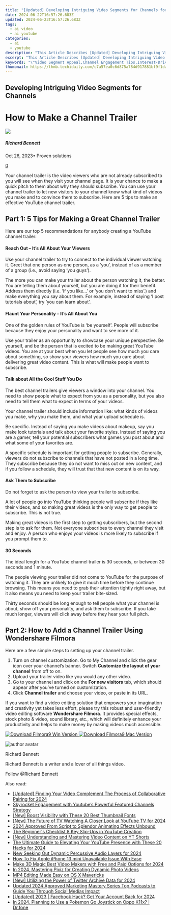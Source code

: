 ```yaml
---
title: "[Updated] Developing Intriguing Video Segments for Channels for 2024"
date: 2024-06-22T16:57:26.683Z
updated: 2024-06-23T16:57:26.683Z
tags:
  - ai video
  - ai youtube
categories:
  - ai
  - youtube
description: "This Article Describes [Updated] Developing Intriguing Video Segments for Channels for 2024"
excerpt: "This Article Describes [Updated] Developing Intriguing Video Segments for Channels for 2024"
keywords: "\"Video Segment Appeal,Channel Engagement Tips,Interest-Driven Video Crafting,Captivating Video Strategies,Engaging Video Creation,Intrigue in Videos,Attractive Video Segments\""
thumbnail: https://thmb.techidaily.com/c7a57ea0c6d875a784d917881bf9f1dac3c811b03454856c62819bb5612b0808.jpg
---
```


## Developing Intriguing Video Segments for Channels

# How to Make a Channel Trailer

![](https://images.wondershare.com/filmora/article-images/richard-bennett.jpg)

##### Richard Bennett

 Oct 26, 2023• Proven solutions

[0](#commentsBoxSeoTemplate)

Your channel trailer is the video viewers who are not already subscribed to you will see when they visit your channel page. It is your chance to make a quick pitch to them about why they should subscribe. You can use your channel trailer to let new visitors to your channel know what kind of videos you make and to convince them to subscribe. Here are 5 tips to make an effective YouTube channel trailer.

## Part 1: 5 Tips for Making a Great Channel Trailer

Here are our top 5 recommendations for anybody creating a YouTube channel trailer:

#### Reach Out – It’s All About Your Viewers

Use your channel trailer to try to connect to the individual viewer watching it. Greet that one person as one person, as a ‘you’, instead of as a member of a group (i.e., avoid saying ‘you guys’).

The more you can make your trailer about the person watching it, the better. You are telling them about yourself, but you are doing it for their benefit. Address them directly (i.e. ‘If you like…’ or ‘you don’t want to miss’.) and make everything you say about them. For example, instead of saying ‘I post tutorials about’, try ‘you can learn about’.

#### Flaunt Your Personality – It’s All About You

One of the golden rules of YouTube is ‘be yourself’. People will subscribe because they enjoy your personality and want to see more of it.

Use your trailer as an opportunity to showcase your unique perspective. Be yourself, and be the person that is excited to be making great YouTube videos. You are at your best when you let people see how much you care about something, so show your viewers how much you care about delivering great video content. This is what will make people want to subscribe.

#### Talk about All the Cool Stuff You Do

The best channel trailers give viewers a window into your channel. You need to show people what to expect from you as a personality, but you also need to tell them what to expect in terms of your videos.

Your channel trailer should include information like: what kinds of videos you make, why you make them, and what your upload schedule is.

Be specific. Instead of saying you make videos about makeup, say you make look tutorials and talk about your favorite styles. Instead of saying you are a gamer, tell your potential subscribers what games you post about and what some of your favorites are.

A specific schedule is important for getting people to subscribe. Generally, viewers do not subscribe to channels that have not posted in a long time. They subscribe because they do not want to miss out on new content, and if you follow a schedule, they will trust that that new content is on its way.

#### Ask Them to Subscribe

Do not forget to ask the person to view your trailer to subscribe.

A lot of people go into YouTube thinking people will subscribe if they like their videos, and so making great videos is the only way to get people to subscribe. This is not true.

Making great videos is the first step to getting subscribers, but the second step is to ask for them. Not everyone subscribes to every channel they visit and enjoy. A person who enjoys your videos is more likely to subscribe if you prompt them to.

#### 30 Seconds

The ideal length for a YouTube channel trailer is 30 seconds, or between 30 seconds and 1 minute.

The people viewing your trailer did not come to YouTube for the purpose of watching it. They are unlikely to give it much time before they continue browsing. This means you need to grab their attention tightly right away, but it also means you need to keep your trailer bite-sized.

Thirty seconds should be long enough to tell people what your channel is about, show off your personality, and ask them to subscribe. If you take much longer, viewers will click away before they hear your full pitch.

## Part 2: How to Add a Channel Trailer Using Wondershare Filmora

Here are a few simple steps to setting up your channel trailer.

1. Turn on channel customization. Go to My Channel and click the gear icon over your channel’s banner. Switch **Customize the layout of your channel** from off to on.
2. Upload your trailer video like you would any other video.
3. Go to your channel and click on the **For new visitors** tab, which should appear after you’ve turned on customization.
4. Click **Channel trailer** and choose your video, or paste in its URL.

If you want to find a video editing solution that empowers your imagination and creativity yet takes less effort, please try this robust and user-friendly video editing software **Wondershare Filmora**. It provides special effects, stock photo & video, sound library, etc., which will definitely enhance your productivity and helps to make money by making videos much accessible.

[![Download Filmora9 Win Version](https://images.wondershare.com/filmora/guide/download-btn-win.jpg) ](https://tools.techidaily.com/wondershare/filmora/download/) [![Download Filmora9 Mac Version](https://images.wondershare.com/filmora/guide/download-btn-mac.jpg) ](https://tools.techidaily.com/wondershare/filmora/download/)

![author avatar](https://images.wondershare.com/filmora/article-images/richard-bennett.jpg)

Richard Bennett

Richard Bennett is a writer and a lover of all things video.

Follow @Richard Bennett


<ins class="adsbygoogle"
     style="display:block"
     data-ad-format="autorelaxed"
     data-ad-client="ca-pub-7571918770474297"
     data-ad-slot="1223367746"></ins>



<ins class="adsbygoogle"
     style="display:block"
     data-ad-client="ca-pub-7571918770474297"
     data-ad-slot="8358498916"
     data-ad-format="auto"
     data-full-width-responsive="true"></ins>

<span class="atpl-alsoreadstyle">Also read:</span>
<div><ul>
<li><a href="https://youtube-sure.techidaily.com/ed-finding-your-video-complement-the-process-of-collaborative-pairing-for-2024/"><u>[Updated] Finding Your Video Complement  The Process of Collaborative Pairing for 2024</u></a></li>
<li><a href="https://youtube-sure.techidaily.com/cket-engagement-with-youtubes-powerful-featured-channels-strategy/"><u>Skyrocket Engagement with Youtube’s Powerful Featured Channels Strategy</u></a></li>
<li><a href="https://youtube-sure.techidaily.com/oost-visibility-with-these-20-best-thumbnail-fonts/"><u>[New] Boost Visibility with These 20 Best Thumbnail Fonts</u></a></li>
<li><a href="https://youtube-sure.techidaily.com/he-future-of-tv-watching-a-closer-look-at-youtube-tv-for-2024/"><u>[New] The Future of TV Watching  A Closer Look at YouTube TV for 2024</u></a></li>
<li><a href="https://youtube-sure.techidaily.com/approved-from-script-to-splendor-animating-effects-unbound/"><u>2024 Approved  From Script to Splendor  Animating Effects Unbound</u></a></li>
<li><a href="https://youtube-sure.techidaily.com/eginners-checklist-8-key-slip-ups-in-youtube-creation/"><u>The Beginner's Checklist  8 Key Slip-Ups in YouTube Creation</u></a></li>
<li><a href="https://youtube-sure.techidaily.com/nderstanding-and-mastering-video-content-on-yt-shorts/"><u>[New] Understanding and Mastering Video Content on YT Shorts</u></a></li>
<li><a href="https://youtube-sure.techidaily.com/ltimate-guide-to-elevating-your-youtube-presence-with-these-20-hacks-for-2024/"><u>The Ultimate Guide to Elevating Your YouTube Presence with These 20 Hacks for 2024</u></a></li>
<li><a href="https://audio-editing.techidaily.com/new-seeking-out-dynamic-percussive-audio-layers-for-2024/"><u>New Seeking Out Dynamic Percussive Audio Layers for 2024</u></a></li>
<li><a href="https://ios-unlock.techidaily.com/how-to-fix-apple-iphone-13-mini-unavailable-issue-with-ease-by-drfone-ios/"><u>How To Fix Apple iPhone 13 mini Unavailable Issue With Ease</u></a></li>
<li><a href="https://ai-video-tools.techidaily.com/make-3d-magic-best-video-makers-with-free-and-paid-options-for-2024/"><u>Make 3D Magic Best Video Makers with Free and Paid Options for 2024</u></a></li>
<li><a href="https://extra-support.techidaily.com/in-2024-mastering-pixiz-for-creating-dynamic-photo-videos/"><u>In 2024, Mastering Pixiz for Creating Dynamic Photo Videos</u></a></li>
<li><a href="https://ai-vdieo-software.techidaily.com/mp4-editing-made-easy-on-os-x-mavericks/"><u>MP4 Editing Made Easy on OS X Mavericks</u></a></li>
<li><a href="https://twitter-videos.techidaily.com/new-utilizing-the-power-of-twitter-archive-data-for-2024/"><u>[New] Utilizing the Power of Twitter Archive Data for 2024</u></a></li>
<li><a href="https://audio-editing.techidaily.com/updated-2024-approved-marketing-mastery-series-top-podcasts-to-guide-you-through-social-medias-impact/"><u>Updated 2024 Approved Marketing Mastery Series Top Podcasts to Guide You Through Social Medias Impact</u></a></li>
<li><a href="https://facebook-video-files.techidaily.com/updated-2023-facebook-hack-get-your-account-back-for-2024/"><u>[Updated] 2023 | Facebook Hack? Get Your Account Back for 2024</u></a></li>
<li><a href="https://android-pokemon-go.techidaily.com/in-2024-planning-to-use-a-pokemon-go-joystick-on-oppo-k11x-drfone-by-drfone-virtual-android/"><u>In 2024, Planning to Use a Pokemon Go Joystick on Oppo K11x? | Dr.fone</u></a></li>
</ul></div>
